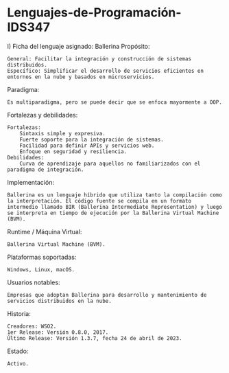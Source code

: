 # Lenguajes-de-Programación-IDS347
I) Ficha del lenguaje asignado: Ballerina
Propósito:

    General: Facilitar la integración y construcción de sistemas distribuidos.
    Específico: Simplificar el desarrollo de servicios eficientes en entornos en la nube y basados en microservicios.

Paradigma:

    Es multiparadigma, pero se puede decir que se enfoca mayormente a OOP.

Fortalezas y debilidades:

    Fortalezas:
        Sintaxis simple y expresiva.
        Fuerte soporte para la integración de sistemas.
        Facilidad para definir APIs y servicios web.
        Enfoque en seguridad y resiliencia.
    Debilidades:
        Curva de aprendizaje para aquellos no familiarizados con el paradigma de integración.

Implementación:

    Ballerina es un lenguaje híbrido que utiliza tanto la compilación como la interpretación. El código fuente se compila en un formato intermedio llamado BIR (Ballerina Intermediate Representation) y luego se interpreta en tiempo de ejecución por la Ballerina Virtual Machine (BVM).

Runtime / Máquina Virtual:

    Ballerina Virtual Machine (BVM).

Plataformas soportadas:

    Windows, Linux, macOS.

Usuarios notables:

    Empresas que adoptan Ballerina para desarrollo y mantenimiento de servicios distribuidos en la nube.

Historia:

    Creadores: WSO2.
    1er Release: Versión 0.8.0, 2017.
    Último Release: Versión 1.3.7, fecha 24 de abril de 2023.

Estado:

    Activo.
